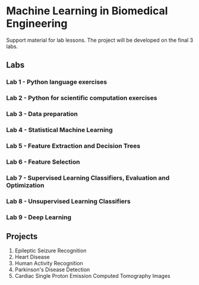 # Machine Learning in Biomedical Engineering

Support material for lab lessons. 
The project will be developed on the final 3 labs. 

## Labs
### Lab 1 - Python language exercises

### Lab 2 - Python for scientific computation exercises

### Lab 3 - Data preparation

### Lab 4 - Statistical Machine Learning

### Lab 5 - Feature Extraction and Decision Trees

### Lab 6 - Feature Selection

### Lab 7 - Supervised Learning Classifiers, Evaluation and Optimization

### Lab 8 - Unsupervised Learning Classifiers

### Lab 9 - Deep Learning

## Projects

1. Epileptic Seizure Recognition
2. Heart Disease
3. Human Activity Recognition
4. Parkinson's Disease Detection
5. Cardiac Single Proton Emission Computed Tomography Images